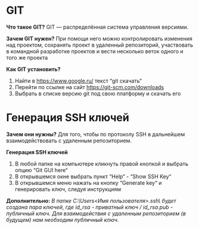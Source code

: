 # GIT

**Что такое GIT?**
GIT — распределённая система управления версиями.

**Зачем GIT нужен?**
При помощи него можно контролировать изменения над проектом, сохранять проект в удаленный репозиторий, участвовать в командной разработке проектов и вести несколько веток одного и того же проекта

**Как GIT установить?**
1) Найти в https://www.google.ru/ текст “git скачать“
2) Перейти по ссылке на сайт https://git-scm.com/downloads
3) Выбрать в списке версию git под свою платформу и скачать его 


# Генерация SSH ключей
**Зачем они нужны?** 
Для того, чтобы по протоколу SSH в дальнейшем взаимодействовать с удаленным репозиторием.
 
  
**Генерация SSH ключей**
1) В любой папке на компьютере кликнуть правой кнопкой и выбрать опцию “Git GUI here“
2) В открывшемся окне выбрать пункт “Help“ - “Show SSH Key“
3) В открывшемся меню нажать на кнопку “Generate key“ и генерировать ключ, следуя инструкциям

**Дополнительно:**
_В папке C:\Users\<Имя пользователя>\.ssh\ будет создана пара ключей, где id_rsa - приватный ключ / id_rsa.pub - публичный ключ. Для взаимодействия с удаленным репозиторием (в будущем) нам необходим публичный ключ._
